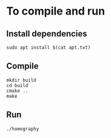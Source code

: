 # To compile and run

## Install dependencies

``` shellsession
sudo apt install $(cat apt.txt)
```

## Compile

``` shellsession
mkdir build
cd build
cmake ..
make
```

## Run

``` shellsession
./homography
```

